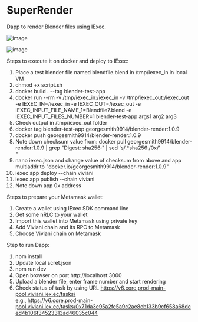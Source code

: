 # SuperRender
Dapp to render Blender files using IExec.

![image](https://user-images.githubusercontent.com/83978018/142742445-aca27e14-25f9-43b1-8e7e-eb2a68fdc183.png)  

![image](https://user-images.githubusercontent.com/83978018/142742463-8caa0189-ed1d-4601-b2d7-71c6b2502230.png)   

Steps to execute it on docker and deploy to IExec:  
1. Place a test blender file named blendfile.blend in /tmp/iexec_in in local VM  
2. chmod +x script.sh  
3. docker build . --tag blender-test-app  
4. docker run --rm     -v /tmp/iexec_in:/iexec_in     -v /tmp/iexec_out:/iexec_out     -e IEXEC_IN=/iexec_in     -e IEXEC_OUT=/iexec_out  -e IEXEC_INPUT_FILE_NAME_1=Blendfile7.blend -e IEXEC_INPUT_FILES_NUMBER=1 blender-test-app args1 arg2 arg3  
5. Check output in /tmp/iexec_out folder  
6. docker tag blender-test-app georgesmith9914/blender-render:1.0.9  
7. docker push georgesmith9914/blender-render:1.0.9  
8. Note down checksum value from: docker pull georgesmith9914/blender-render:1.0.9 | grep "Digest: sha256:" | sed 's/.*sha256:/0x/'  
"
9. nano iexec.json and change value of checksum from above and app multiaddr to "docker.io/georgesmith9914/blender-render:1.0.9"  
10. iexec app deploy --chain viviani  
11. iexec app publish --chain viviani  
12. Note down app 0x address    

Steps to prepare your Metamask wallet:  
1. Create a wallet using IExec SDK command line  
2. Get some nRLC to your wallet  
3. Import this wallet into Metamask using private key  
4. Add Viviani chain and its RPC to Metamask
5. Choose Viviani chain on Metamask    

Step to run Dapp:
1. npm install  
2. Update local scret.json  
3. npm run dev  
4. Open browser on port http://localhost:3000
5. Upload a blender file, enter frame number and start rendering
6. Check status of task by using URL https://v6.core.prod-main-pool.viviani.iex.ec/tasks/<task id>    
e.g.,  https://v6.core.prod-main-pool.viviani.iex.ec/tasks/0x71da3e95a2fe5a9c2ae8cb133b9cf658a68dced4b106f34523313ad46035c044   



